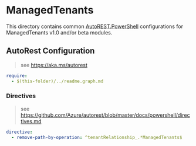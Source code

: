 # ManagedTenants

This directory contains common [AutoREST.PowerShell](https://github.com/Azure/autorest.powershell) configurations for ManagedTenants v1.0 and/or beta modules.

## AutoRest Configuration

> see <https://aka.ms/autorest>

``` yaml
require:
  - $(this-folder)/../readme.graph.md
```

### Directives

> see https://github.com/Azure/autorest/blob/master/docs/powershell/directives.md

``` yaml
directive:
  - remove-path-by-operation: ^tenantRelationship_.*ManagedTenants$
```

